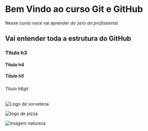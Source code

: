 # Bem Vindo ao curso Git e GitHub
Nesse curso voce vai aprender _do zero ao profissional._

## Vai entender toda a estrutura do **GitHub**

### Titulo h3
#### Titulo h4
##### Titulo h5
###### Titulo h6git
![Logo de sorveteria](https://i.pinimg.com/736x/0c/02/71/0c02713323766f27cbc695a3cbb0ce90.jpg)

![logo de pizza](https://d1csarkz8obe9u.cloudfront.net/posterpreviews/logo-pizza-design-template-8329a51d86709c07def8a222d93138ea_screen.jpg?ts=1567711118)

![imagem natureza](https://s2.glbimg.com/c1tS_axTjV_qDkmMeMs3wYZCgGY=/0x0:5472x3648/1008x0/smart/filters:strip_icc()/i.s3.glbimg.com/v1/AUTH_59edd422c0c84a879bd37670ae4f538a/internal_photos/bs/2017/H/v/pTatikTlSIWRuTzd0JwA/j9a6180.jpg)
